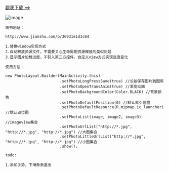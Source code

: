 [戳我下载 ==>](https://pan.baidu.com/s/1pLgJGdP)

![image](https://github.com/153437803/PhotoView/blob/master/Screenrecorder-2017-11-21-21-40-47-458_20171121214225.gif ) 

```
简书地址：

http://www.jianshu.com/p/36931e1d3c84

1.替换window实现方式
2.自动释放资源文件，不需要关心生命周期资源释放的类似问题
3.显示图片加载进度，不引入第三方控件，自定义view方式实现进度变化
```
```
使用方法：

new PhotoLayout.Builder(MainActivity.this)
                        .setPhotoLongPressSave(true) //长按保存图片到图库
                        .setPhotoOpenTransAnim(true) //渐变动画
                        .setPhotoBackgroundColor(Color.BLACK) //背景颜色
                        .setPhotoDefaultPosition(0) //默认索引位置
                        .setPhotoDefaultResource(R.mipmap.ic_launcher)  //默认占位图
                        .setPhotoList(image, image2, image3) //imageview集合
                        .setPhotoUrlList("http://*.jpg", "http://*.jpg", "http://*.jpg") //大图集合
                        .setPhotoLittleUrlList("http://*.jpg", "http://*.jpg", "http://*.jpg") //小图集合
                        .show();
```
```
todo:

1.添加手势，下滑渐渐退出
```
